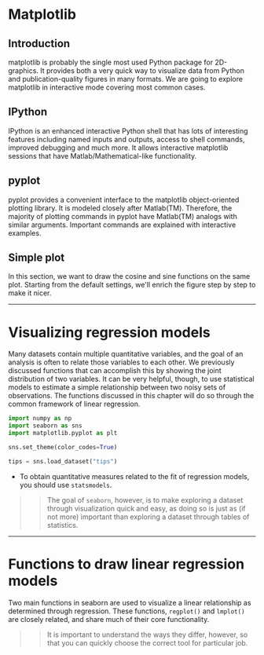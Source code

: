 # Matplotlib

## Introduction
matplotlib is probably the single most used Python package for 2D-graphics. It provides both a very quick way to visualize data from Python and publication-quality figures in many formats. We are going to explore matplotlib in interactive mode covering most common cases.

## IPython
IPython is an enhanced interactive Python shell that has lots of interesting features including named inputs and outputs, access to shell commands, improved debugging and much more. It allows interactive matplotlib sessions that have Matlab/Mathematical-like functionality.

## pyplot
pyplot provides a convenient interface to the matplotlib object-oriented plotting library. It is modeled closely after Matlab(TM). Therefore, the majority of plotting commands in pyplot have Matlab(TM) analogs with similar arguments. Important commands are explained with interactive examples.

## Simple plot
In this section, we want to draw the cosine and sine functions on the same plot. Starting from the default settings, we'll enrich the figure step by step to make it nicer.

----

# Visualizing regression models
Many datasets contain multiple quantitative variables, and the goal of an analysis is often to relate those variables to each other. We previously discussed functions that can accomplish this by showing the joint distribution of two variables. It can be very helpful, though, to use statistical models to estimate a simple relationship between two noisy sets of observations. The functions discussed in this chapter will do so through the common framework of linear regression.

``` python
import numpy as np
import seaborn as sns
import matplotlib.pyplot as plt
```


``` python
sns.set_theme(color_codes=True)
```

``` python
tips = sns.load_dataset("tips")
```

 - To obtain quantitative measures related to the fit of regression models, you should use `statsmodels`. 

 >> The goal of `seaborn`, however, is to make exploring a dataset through visualization quick and easy, as doing so is just as (if not more) important than exploring a dataset through tables of statistics.

-----

# Functions to draw linear regression models
Two main functions in seaborn are used to visualize a linear relationship as determined through regression. These functions, `regplot()` and `lmplot()` are closely related, and share much of their core functionality. 

>> It is important to understand the ways they differ, however, so that you can quickly choose the correct tool for particular job.